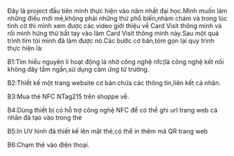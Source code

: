 Đây là project đầu tiên mình thực hiện  vào năm nhất đại học.Mình muốn làm những điều mới mẻ,không phải những thứ phổ biến,nhàm chám và trong lúc tình cờ thì mình xem được các video giới thiệu về Card Visit thông minh 
và rồi mình hứng thứ bắt tay vào làm Card Visit thông minh này.Sau một quá trình tìm tòi mình đã làm được nó.Các bước cơ bản,tóm gọn lại quy trình thực hiện là:

B1:Tìm hiểu nguyên lí hoạt động là nhờ công nghệ nfc(là công nghệ kết nối không dây tầm ngắn,sử dụng cảm ứng từ trường.

B2:Thiết kế một trang website cơ bản chứa các thông tin,liên kết cá nhân.

B3:Mua thẻ NFC NTag215 trên shoppe về.

B4:Dùng thiết bị có hỗ trợ công nghệ NFC để có thể ghi url trang web cá nhân đã tạo vào trong thẻ

B5:In UV hình đã thiết kế lên mặt thẻ,có thể in thêm mã QR trang web

B6:Chạm thẻ vào điện thoại.
